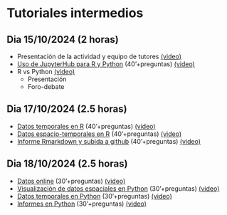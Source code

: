 # Tutoriales intermedios

## Dia 15/10/2024 (2 horas)

- Presentación de la actividad y equipo de tutores [(video)](https://youtu.be/SP3SnrQ2HTY?feature=shared)
- [Uso de JupyterHub para R y Python](https://github.com/Intercoonecta/Talleres_intermedios/blob/main/15-Octubre-2024/JupyterHub.md) (40’+preguntas) [(video)](https://youtu.be/SP3SnrQ2HTY?feature=shared&t=818)
- R vs Python [(video)](https://youtu.be/SP3SnrQ2HTY?feature=shared&t=4377)
  - Presentación
  - Foro-debate

## Dia 17/10/2024 (2.5 horas)

- [Datos temporales en R](https://github.com/Intercoonecta/Talleres_intermedios/tree/main/17-Octubre-2024/Hector) (40’+preguntas) [(video)](https://youtu.be/D5YbLsM5SDk?feature=shared&t=23)
- [Datos espacio-temporales en R](https://github.com/Intercoonecta/Talleres_intermedios/tree/main/17-Octubre-2024/Marina) (40’+preguntas) [(video)](https://youtu.be/D5YbLsM5SDk?feature=shared&t=2616)
- [Informe Rmarkdown y subida a github](https://github.com/Intercoonecta/Talleres_intermedios/tree/main/17-Octubre-2024/informeRMarkdown) (40’+preguntas) [(video)](https://www.youtube.com/watch?v=7YcEzsbVxZc)

## Dia 18/10/2024 (2.5 horas) 

- [Datos online](https://github.com/Intercoonecta/Talleres_intermedios/tree/main/18-Octubre-2024/datos%20online) (30’+preguntas) [(video)](https://youtu.be/QvJEIsAvPKo?feature=shared&t=2511)
- [Visualización de datos espaciales en Python](https://github.com/Intercoonecta/Talleres_intermedios/tree/main/18-Octubre-2024/datos%20espaciales) (30’+preguntas) [(video)](https://youtu.be/QvJEIsAvPKo?feature=shared&t=105)
- [Datos temporales en Python](https://github.com/Intercoonecta/Talleres_intermedios/tree/main/18-Octubre-2024/datos%20temporales) (30’+preguntas) [(video)](https://youtu.be/QvJEIsAvPKo?feature=shared&t=5167)
- [Informes en Python](https://github.com/Intercoonecta/Talleres_intermedios/tree/main/18-Octubre-2024/informes_python) (30’+preguntas) [(video)](https://youtu.be/QvJEIsAvPKo?feature=shared&t=7572)
